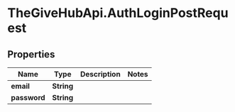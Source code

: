 # TheGiveHubApi.AuthLoginPostRequest

## Properties

Name | Type | Description | Notes
------------ | ------------- | ------------- | -------------
**email** | **String** |  | 
**password** | **String** |  | 


